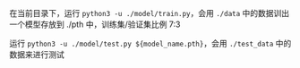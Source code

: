 在当前目录下，运行 `python3 -u ./model/train.py`，会用 `./data` 中的数据训出一个模型存放到 ./pth 中，训练集/验证集比例 7:3

运行 `python3 -u ./model/test.py ${model_name.pth}`，会用 `./test_data` 中的数据来进行测试
